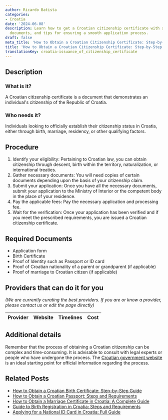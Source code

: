 ```yaml
---
author: Ricardo Batista
categories:
- Croatia
date: '2024-06-08'
description: Learn how to get a Croatian citizenship certificate with steps, required
  documents, and tips for ensuring a smooth application process.
draft: false
meta_title: 'How to Obtain a Croatian Citizenship Certificate: Step-by-Step Guide'
title: 'How to Obtain a Croatian Citizenship Certificate: Step-by-Step Guide'
translationKey: croatia-issuance_of_citizenship_certificate
---
```


## Description
### What is it?
A Croatian citizenship certificate is a document that demonstrates an individual's citizenship of the Republic of Croatia. 

### Who needs it?
Individuals looking to officially establish their citizenship status in Croatia, either through birth, marriage, residency, or other qualifying factors.

## Procedure
1. Identify your eligibility: Pertaining to Croatian law, you can obtain citizenship through descent, birth within the territory, naturalization, or international treaties. 
2. Gather necessary documents: You will need copies of certain documents depending upon the basis of your citizenship claim. 
3. Submit your application: Once you have all the necessary documents, submit your application to the Ministry of Interior or the competent body in the place of your residence. 
4. Pay the applicable fees: Pay the necessary application and processing fee.
5. Wait for the verification: Once your application has been verified and if you meet the prescribed requirements, you are issued a Croatian citizenship certificate. 

## Required Documents
- Application form
- Birth Certificate 
- Proof of Identity such as Passport or ID card 
- Proof of Croatian nationality of a parent or grandparent (if applicable)
- Proof of marriage to Croatian citizen (if applicable)

## Providers that can do it for you

_(We are currently curating the best providers. If you are or know a provider, please contact us or edit the page directly)_

| Provider        |     Website     |     Timelines    |       Cost      |
| :-------------: | :-------------: |  :-------------: | :-------------: |

## Additional details
Remember that the process of obtaining a Croatian citizenship can be complex and time-consuming. It is advisable to consult with legal experts or people who have undergone the process. The [Croatian government website](http://www.mup.hr/) is an ideal starting point for official information regarding the process.
## Related Posts

- [How to Obtain a Croatian Birth Certificate: Step-by-Step Guide](https://tramitit.com/guides/croatia/issuance_of_birth_certificate/)
- [How to Obtain a Croatian Passport: Steps and Requirements](https://tramitit.com/guides/croatia/issuance_of_passport/)
- [How to Obtain a Marriage Certificate in Croatia: A Complete Guide](https://tramitit.com/guides/croatia/issuance_of_marriage_certificate/)
- [Guide to Birth Registration in Croatia: Steps and Requirements](https://tramitit.com/guides/croatia/entry_into_the_birth_register/)
- [Applying for a National ID Card in Croatia: Full Guide](https://tramitit.com/guides/croatia/issuance_of_id_card/)